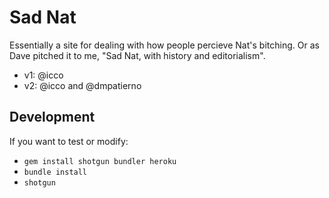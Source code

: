 # Sad Nat

Essentially a site for dealing with how people percieve Nat's bitching. Or as Dave pitched it to me, "Sad Nat, with history and editorialism".

 * v1: @icco
 * v2: @icco and @dmpatierno

## Development

If you want to test or modify:

 * `gem install shotgun bundler heroku`
 * `bundle install`
 * `shotgun`

